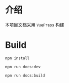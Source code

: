 # 介绍

本项目文档采用 `VuePress` 构建


# Build

```shell
npm install
```

```shell
npm run docs:dev
```

```shell
npm run docs:build
```